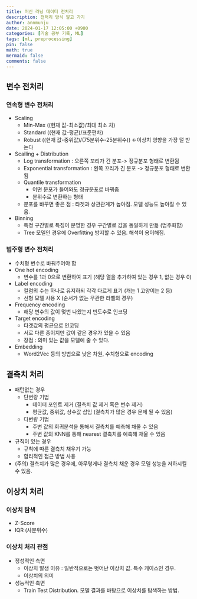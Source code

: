 ```yaml
---
title: 머신 러닝 데이터 전처리
description: 전처리 방식 알고 가기
author: annmunju
date: 2024-01-17 12:05:00 +0900
categories: [기술 공부 기록, ML]
tags: [ml, preprocessing]
pin: false
math: true
mermaid: false
comments: false
---
```


## 변수 전처리

### 연속형 변수 전처리
- Scaling
	- Min-Max ((현재 값-최소값)/최대 최소 차)
	- Standard ((현재 값-평균)/표준편차)
	- Robust ((현재 값-중위값)/(75분위수-25분위수)) <-이상치 영향을 가장 덜 받는다
- Scailing + Distribution
	- Log transformation : 오른쪽 꼬리가 긴 분포-> 정규분포 형태로 변환됨
	- Exponential transformation : 왼쪽 꼬리가 긴 분포 -> 정규분포 형태로 변환됨
	- Quantile transformation 
		- 어떤 분포가 들어와도 정규분포로 바꿔줌
		- 분위수로 변환하는 형태
	- 분포를 바꾸면 좋은 점 : 타겟과 상관관계가 높아짐. 모델 성능도 높아질 수 있음.
- Binning
	- 특정 구간별로 특징이 분명한 경우 구간별로 값을 동일하게 만듦 (범주화함)
	- Tree 모델인 경우에 Overfitting 방지할 수 있음. 해석이 용이해짐.

### 범주형 변수 전처리
- 수치형 변수로 바꿔주어야 함
- One hot encoding
	- 변수를 1과 0으로 변환하여 표기 (해당 열을 추가하여 있는 경우 1, 없는 경우 0)
- Label encoding
	- 컬럼의 수는 하나로 유지하되 각각 다르게 표기 (개는 1 고양이는 2 등)
	- 선형 모델 사용 X (순서가 없는 무관한 라벨의 경우)
- Frequency encoding
	- 해당 변수의 값이 몇번 나왔는지 빈도수로 인코딩
- Target encoding 
	- 타겟값의 평균으로 인코딩
	- 서로 다른 종이지만 값이 같은 경우가 있을 수 있음
	- 장점 : 의미 있는 값을 모델에 줄 수 있다.
- Embedding
	- Word2Vec 등의 방법으로 낮은 차원, 수치형으로 encoding


## 결측치 처리
- 패턴없는 경우
	- 단변량 기법
		- 데이터 포인트 제거 (결측치 값 제거 혹은 변수 제거)
		- 평균값, 중위값, 상수값 삽입 (결측치가 많은 경우 문제 될 수 있음)
	- 다변량 기법
		- 주변 값의 회귀분석을 통해서 결측치를 예측해 채울 수 있음
		- 주변 값의 KNN를 통해 nearest 결측치를 예측해 채울 수 있음
- 규칙이 있는 경우
	- 규칙에 따른 결측치 채우기 가능
	- 합리적인 접근 방법 사용
- (주의) 결측치가 많은 경우에, 아무렇게나 결측치 채운 경우 모델 성능을 저하시킬 수 있음.

## 이상치 처리
### 이상치 탐색
- Z-Score
- IQR (사분위수)

### 이상치 처리 관점
- 정성적인 측면
	- 이상치 발생 이유 : 일반적으로는 벗어난 이상치 값. 특수 케이스인 경우. 
	- 이상치의 의미
- 성능적인 측면
	- Train Test Distribution. 모델 결과를 바탕으로 이상치를 탐색하는 방법.
	